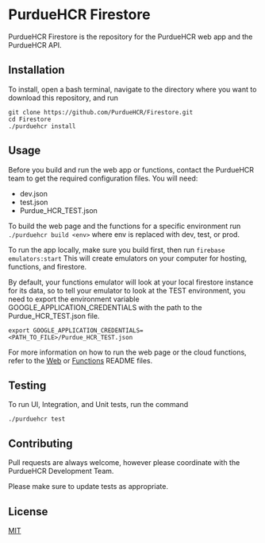 # PurdueHCR Firestore

PurdueHCR Firestore is the repository for the PurdueHCR web app and the PurdueHCR API.

## Installation

To install, open a bash terminal, navigate to the directory where you want to download this repository, and run 
```
git clone https://github.com/PurdueHCR/Firestore.git
cd Firestore
./purduehcr install    
```

## Usage
Before you build and run the web app or functions, contact the PurdueHCR team to get the required configuration files. You will need:
- dev.json
- test.json
- Purdue_HCR_TEST.json

To build the web page and the functions for a specific environment run `./purduehcr build <env>` where env is replaced with dev, test, or prod.

To run the app locally, make sure you build first, then run ```firebase emulators:start``` This will create emulators on your computer for hosting, functions, and firestore. 

By default, your functions emulator will look at your local firestore instance for its data, so to tell your emulator to look at the TEST environment, you need to export the environment variable GOOGLE\_APPLICATION\_CREDENTIALS with the path to the Purdue\_HCR\_TEST.json file.
```
export GOOGLE_APPLICATION_CREDENTIALS=<PATH_TO_FILE>/Purdue_HCR_TEST.json
```

For more information on how to run the web page or the cloud functions, refer to the [Web](/purduehcr_web/README.md) or [Functions](/functions/README.md) README files.

## Testing 
To run UI, Integration, and Unit tests, run the command 
```
./purduehcr test
```


## Contributing
Pull requests are always welcome, however please coordinate with the PurdueHCR Development Team.

Please make sure to update tests as appropriate.

## License
[MIT](https://choosealicense.com/licenses/mit/)
